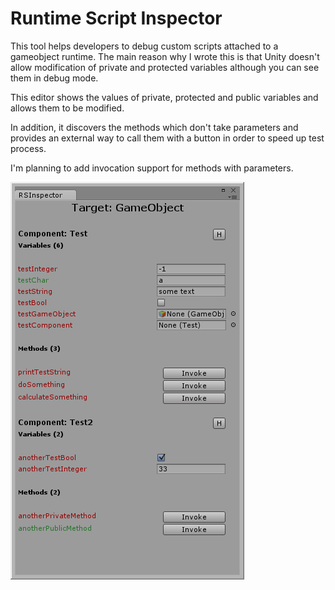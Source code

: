 Runtime Script Inspector
======================

This tool helps developers to debug custom scripts attached to a gameobject runtime. The main reason why I wrote this is that Unity doesn't allow modification of private and protected variables although you can see them in debug mode. 

This editor shows the values of private, protected and public variables and allows them to be modified. 

In addition, it discovers the methods which don't take parameters and provides an external way to call them with a button in order to speed up test process.

I'm planning to add invocation support for methods with parameters.

![Preview ConsolePanel](https://raw.githubusercontent.com/asekerefe/RuntimeScriptInspector/master/screenshot/rsi.png)

